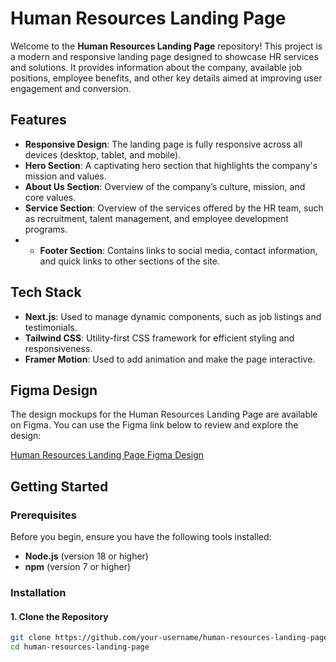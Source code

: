 # Human Resources Landing Page

Welcome to the **Human Resources Landing Page** repository! This project is a modern and responsive landing page designed to showcase HR services and solutions. It provides information about the company, available job positions, employee benefits, and other key details aimed at improving user engagement and conversion.

## Features

- **Responsive Design**: The landing page is fully responsive across all devices (desktop, tablet, and mobile).
- **Hero Section**: A captivating hero section that highlights the company's mission and values.
- **About Us Section**: Overview of the company’s culture, mission, and core values.
- **Service Section**: Overview of the services offered by the HR team, such as recruitment, talent management, and employee development programs.
- - **Footer Section**: Contains links to social media, contact information, and quick links to other sections of the site.

## Tech Stack

- **Next.js**: Used to manage dynamic components, such as job listings and testimonials.
- **Tailwind CSS**: Utility-first CSS framework for efficient styling and responsiveness.
- **Framer Motion**: Used to add animation and  make the page interactive.

## Figma Design

The design mockups for the Human Resources Landing Page are available on Figma. You can use the Figma link below to review and explore the design:

[Human Resources Landing Page Figma Design](https://www.figma.com/design/usPV6XhowA8pwEsDR9Hg5y/Top-5-Best-HR-Websites-(Community)?node-id=0-1&node-type=canvas&t=7TXkBVFlu2XdmoNb-0)

## Getting Started

### Prerequisites

Before you begin, ensure you have the following tools installed:

- **Node.js** (version 18 or higher)
- **npm** (version 7 or higher)

### Installation

#### 1. Clone the Repository

```bash
git clone https://github.com/your-username/human-resources-landing-page.git
cd human-resources-landing-page
